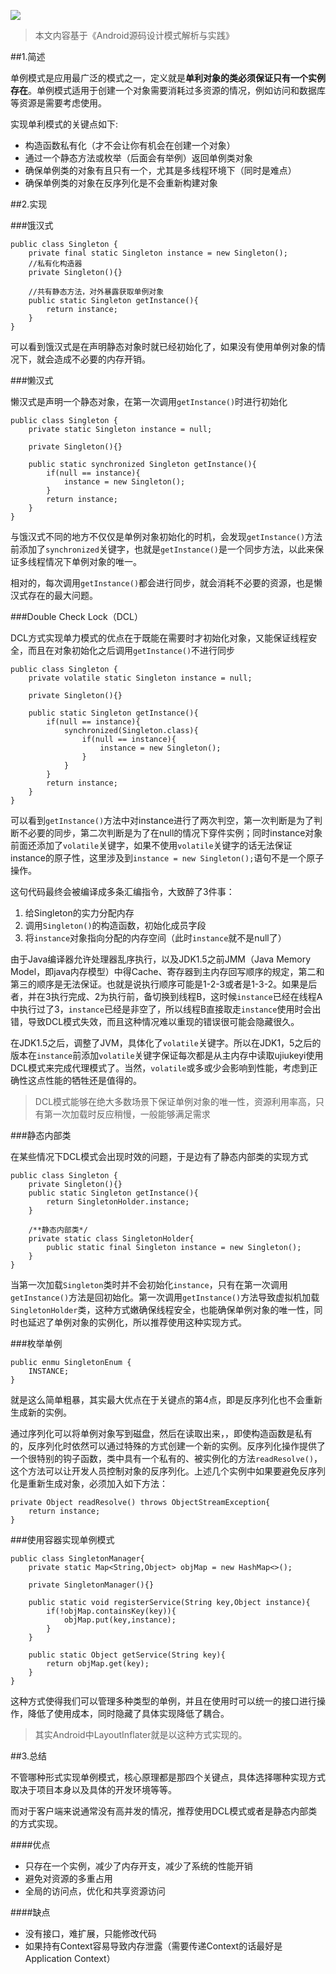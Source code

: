 ![](https://upload-images.jianshu.io/upload_images/595349-6dd228cf6cee0592.png?imageMogr2/auto-orient/strip%7CimageView2/2/w/1240)

> 本文内容基于《Android源码设计模式解析与实践》

##1.简述

单例模式是应用最广泛的模式之一，定义就是**单利对象的类必须保证只有一个实例存在**。单例模式适用于创建一个对象需要消耗过多资源的情况，例如访问和数据库等资源是需要考虑使用。

实现单利模式的关键点如下:

* 构造函数私有化（才不会让你有机会在创建一个对象）
* 通过一个静态方法或枚举（后面会有举例）返回单例类对象
* 确保单例类的对象有且只有一个，尤其是多线程环境下（同时是难点）
* 确保单例类的对象在反序列化是不会重新构建对象

##2.实现

###饿汉式

```
public class Singleton {
	private final static Singleton instance = new Singleton();
	//私有化构造器
	private Singleton(){}
	
	//共有静态方法，对外暴露获取单例对象
	public static Singleton getInstance(){
		return instance;
	}
}
```

可以看到饿汉式是在声明静态对象时就已经初始化了，如果没有使用单例对象的情况下，就会造成不必要的内存开销。

###懒汉式

懒汉式是声明一个静态对象，在第一次调用`getInstance()`时进行初始化

```
public class Singleton {
	private static Singleton instance = null;

	private Singleton(){}

	public static synchronized Singleton getInstance(){
		if(null == instance){
			instance = new Singleton();
		}
		return instance;
	}
}
```

与饿汉式不同的地方不仅仅是单例对象初始化的时机，会发现`getInstance()`方法前添加了`synchronized`关键字，也就是`getInstance()`是一个同步方法，以此来保证多线程情况下单例对象的唯一。

相对的，每次调用`getInstance()`都会进行同步，就会消耗不必要的资源，也是懒汉式存在的最大问题。

###Double Check Lock（DCL）

DCL方式实现单力模式的优点在于既能在需要时才初始化对象，又能保证线程安全，而且在对象初始化之后调用`getInstance()`不进行同步

```
public class Singleton {
	private volatile static Singleton instance = null;

	private Singleton(){}

	public static Singleton getInstance(){
		if(null == instance){
			synchronized(Singleton.class){
				if(null == instance){
					instance = new Singleton();
				}
			}
		}
		return instance;
	}
}
```

可以看到`getInstance()`方法中对instance进行了两次判空，第一次判断是为了判断不必要的同步，第二次判断是为了在null的情况下穿件实例；同时instance对象前面还添加了`volatile`关键字，如果不使用`volatile`关键字的话无法保证instance的原子性，这里涉及到`instance = new Singleton();`语句不是一个原子操作。

这句代码最终会被编译成多条汇编指令，大致醉了3件事：

1. 给Singleton的实力分配内存
2. 调用`Singleton()`的构造函数，初始化成员字段
3. 将`instance`对象指向分配的内存空间（此时`instance`就不是null了）

由于Java编译器允许处理器乱序执行，以及JDK1.5之前JMM（Java Memory Model，即java内存模型）中得Cache、寄存器到主内存回写顺序的规定，第二和第三的顺序是无法保证。也就是说执行顺序可能是1-2-3或者是1-3-2。如果是后者，并在3执行完成、2为执行前，备切换到线程B，这时候`instance`已经在线程A中执行过了3，`instance`已经是非空了，所以线程B直接取走`instance`使用时会出错，导致DCL模式失效，而且这种情况难以重现的错误很可能会隐藏很久。

在JDK1.5之后，调整了JVM，具体化了`volatile`关键字。所以在JDK1，5之后的版本在`instance`前添加`volatile`关键字保证每次都是从主内存中读取ujiukeyi使用DCL模式来完成代理模式了。当然，`volatile`或多或少会影响到性能，考虑到正确性这点性能的牺牲还是值得的。

> DCL模式能够在绝大多数场景下保证单例对象的唯一性，资源利用率高，只有第一次加载时反应稍慢，一般能够满足需求

###静态内部类

在某些情况下DCL模式会出现时效的问题，于是边有了静态内部类的实现方式

```
public class Singleton {
	private Singleton(){}
	public static Singleton getInstance(){
		return SingletonHolder.instance;
	}
	
	/**静态内部类*/
	private static class SingletonHolder{
		public static final Singleton instance = new Singleton();
	}
}
```

当第一次加载`Singleton`类时并不会初始化`instance`，只有在第一次调用`getInstance()`方法是回初始化。第一次调用`getInstance()`方法导致虚拟机加载`SingletonHolder`类，这种方式嫩确保线程安全，也能确保单例对象的唯一性，同时也延迟了单例对象的实例化，所以推荐使用这种实现方式。

###枚举单例

```
public enmu SingletonEnum {
	INSTANCE;
}
```

就是这么简单粗暴，其实最大优点在于关键点的第4点，即是反序列化也不会重新生成新的实例。

通过序列化可以将单例对象写到磁盘，然后在读取出来，，即使构造函数是私有的，反序列化时依然可以通过特殊的方式创建一个新的实例。反序列化操作提供了一个很特别的钩子函数，类中具有一个私有的、被实例化的方法`readResolve()`，这个方法可以让开发人员控制对象的反序列化。上述几个实例中如果要避免反序列化是重新生成对象，必须加入如下方法：

```
private Object readResolve() throws ObjectStreamException{
	return instance;
}
```

###使用容器实现单例模式

```
public class SingletonManager{
	private static Map<String,Object> objMap = new HashMap<>();
	
	private SingletonManager(){}
	
	public static void registerService(String key,Object instance){
		if(!objMap.containsKey(key)){
			objMap.put(key,instance);
		}
	}
	
	public static Object getService(String key){
		return objMap.get(key);
	}
}
```

这种方式使得我们可以管理多种类型的单例，并且在使用时可以统一的接口进行操作，降低了使用成本，同时隐藏了具体实现降低了耦合。

> 其实Android中LayoutInflater就是以这种方式实现的。

##3.总结

不管哪种形式实现单例模式，核心原理都是那四个关键点，具体选择哪种实现方式取决于项目本身以及具体的开发环境等等。

而对于客户端来说通常没有高并发的情况，推荐使用DCL模式或者是静态内部类的方式实现。

####优点

* 只存在一个实例，减少了内存开支，减少了系统的性能开销
* 避免对资源的多重占用
* 全局的访问点，优化和共享资源访问

####缺点

* 没有接口，难扩展，只能修改代码
* 如果持有Context容易导致内存泄露（需要传递Context的话最好是Application Context）







